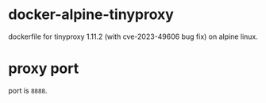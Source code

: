 # docker-alpine-tinyproxy
dockerfile for tinyproxy 1.11.2 (with cve-2023-49606 bug fix) on alpine linux.

# proxy port
port is ```8888```.

